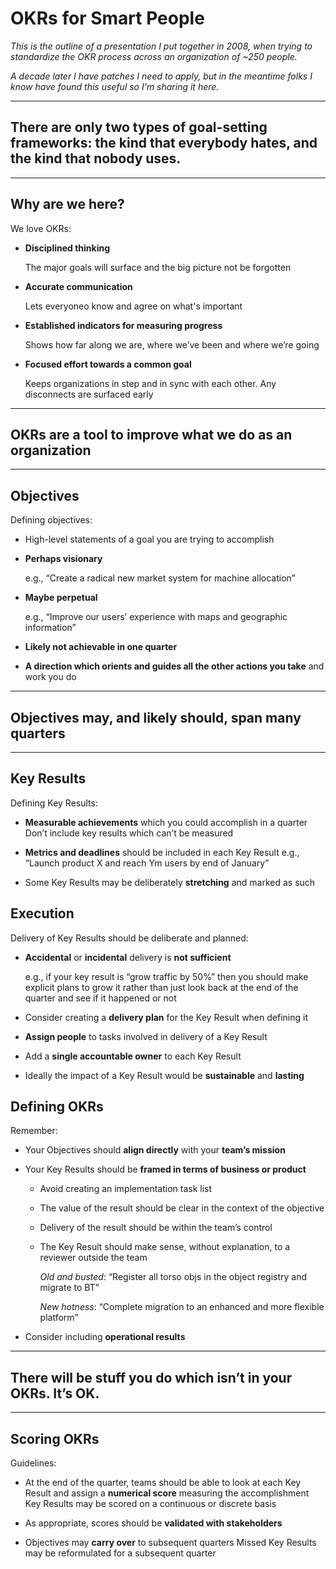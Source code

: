 # OKRs for Smart People

*This is the outline of a presentation I put together in 2008, when trying to standardize the OKR process across an organization of ~250 people.*

*A decade later I have patches I need to apply, but in the meantime folks I know have found this useful so I'm sharing it here.*

---
## There are only two types of goal-setting frameworks: the kind that everybody hates, and the kind that nobody uses.
---

## Why are we here?

We love OKRs:
* **Disciplined thinking**

   The major goals will surface and the big picture not be forgotten
   
* **Accurate communication**

   Lets everyoneo know and agree on what's important
   
* **Established indicators for measuring progress**

   Shows how far along we are, where we’ve been and where we’re going
   
* **Focused effort towards a common goal**

   Keeps organizations in step and in sync with each other. Any disconnects are surfaced early
   
---
## OKRs are a tool to improve what we do as an organization
---

## Objectives

Defining objectives:

* High-level statements of a goal you are trying to accomplish

* **Perhaps visionary**

  e.g., “Create a radical new market system for machine allocation”
  
* **Maybe perpetual**

  e.g., “Improve our users’ experience with maps and geographic information”
  
* **Likely not achievable in one quarter**

* **A direction which orients and guides all the other actions you take** and work you do

---
## Objectives may, and likely should, span many quarters
---

## Key Results

Defining Key Results:

* **Measurable achievements** which you could accomplish in a quarter Don’t include key results which can’t be measured

* **Metrics and deadlines** should be included in each Key Result e.g., “Launch product X and reach Ym users by end of January”

* Some Key Results may be deliberately **stretching** and marked as such

## Execution

Delivery of Key Results should be deliberate and planned:

* **Accidental** or **incidental** delivery is **not sufficient**

  e.g., if your key result is “grow traffic by 50%” then you should make explicit plans to grow it rather than just look back at the end of the quarter and see if it happened or not

* Consider creating a **delivery plan** for the Key Result when defining it

* **Assign people** to tasks involved in delivery of a Key Result

* Add a **single accountable owner** to each Key Result

* Ideally the impact of a Key Result would be **sustainable** and **lasting**

## Defining OKRs

Remember:

* Your Objectives should **align directly** with your **team’s mission**

* Your Key Results should be **framed in terms of business or product**

  * Avoid creating an implementation task list

  * The value of the result should be clear in the context of the objective

  * Delivery of the result should be within the team’s control

  * The Key Result should make sense, without explanation, to a reviewer outside the team

    *Old and busted*: “Register all torso objs in the object registry and migrate to BT”
  
    *New hotness*: “Complete migration to an enhanced and more flexible platform”

* Consider including **operational results**

---
## There will be stuff you do which isn’t in your OKRs. It’s OK.
---

## Scoring OKRs

Guidelines:

* At the end of the quarter, teams should be able to look at each Key Result and assign a **numerical score** measuring the accomplishment Key Results may be scored on a continuous or discrete basis

* As appropriate, scores should be **validated with stakeholders**

* Objectives may **carry over** to subsequent quarters Missed Key Results may be reformulated for a subsequent quarter


